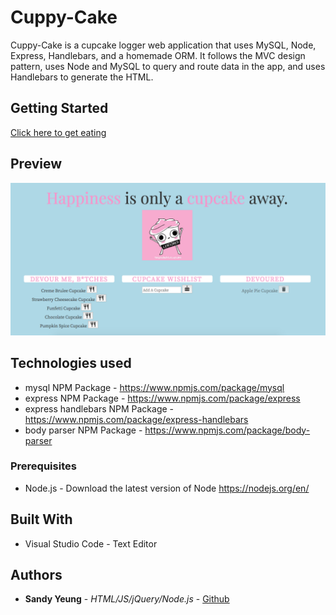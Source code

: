 # Cuppy-Cake

Cuppy-Cake is a cupcake logger web application that uses MySQL, Node, Express, Handlebars, and a homemade ORM. It follows the MVC design pattern, uses Node and MySQL to query and route data in the app, and uses Handlebars to generate the HTML.

## Getting Started
[Click here to get eating](https://infinite-taiga-32865.herokuapp.com/)

## Preview

![](public/assets/images/cupcakeSS.png)

## Technologies used

- mysql NPM Package - https://www.npmjs.com/package/mysql
- express NPM Package - https://www.npmjs.com/package/express
- express handlebars NPM Package - https://www.npmjs.com/package/express-handlebars
- body parser NPM Package - https://www.npmjs.com/package/body-parser

### Prerequisites

- Node.js - Download the latest version of Node https://nodejs.org/en/

## Built With

* Visual Studio Code - Text Editor

## Authors

* **Sandy Yeung** - *HTML/JS/jQuery/Node.js* - [Github](https://github.com/Sandynism)